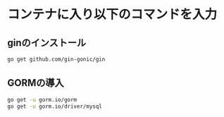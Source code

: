 # コンテナに入り以下のコマンドを入力

## ginのインストール
```bash
go get github.com/gin-gonic/gin
```

## GORMの導入
```bash
go get -u gorm.io/gorm
go get -u gorm.io/driver/mysql
```
